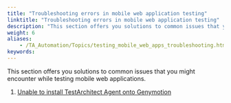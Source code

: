 ```yaml
--- 
title: "Troubleshooting errors in mobile web application testing"
linktitle: "Troubleshooting errors in mobile web application testing"
description: "This section offers you solutions to common issues that you might encounter while testing mobile web applications."
weight: 6
aliases: 
    - /TA_Automation/Topics/testing_mobile_web_apps_troubleshooting.html
keywords: 
---
```


This section offers you solutions to common issues that you might encounter while testing mobile web applications.

1.  [Unable to install TestArchitect Agent onto Genymotion](/TA_Automation/Topics/Tshoot.unable_to_install_TAAgent_onto_Genymotion.html)  




